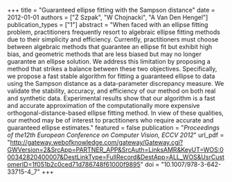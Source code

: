 +++
title = "Guaranteed ellipse fitting with the Sampson distance"
date = 2012-01-01
authors = ["Z Szpak", "W Chojnacki", "A Van Den Hengel"]
publication_types = ["1"]
abstract = "When faced with an ellipse fitting problem, practitioners frequently resort to algebraic ellipse fitting methods due to their simplicity and efficiency. Currently, practitioners must choose between algebraic methods that guarantee an ellipse fit but exhibit high bias, and geometric methods that are less biased but may no longer guarantee an ellipse solution. We address this limitation by proposing a method that strikes a balance between these two objectives. Specifically, we propose a fast stable algorithm for fitting a guaranteed ellipse to data using the Sampson distance as a data-parameter discrepancy measure. We validate the stability, accuracy, and efficiency of our method on both real and synthetic data. Experimental results show that our algorithm is a fast and accurate approximation of the computationally more expensive orthogonal-distance-based ellipse fitting method. In view of these qualities, our method may be of interest to practitioners who require accurate and guaranteed ellipse estimates."
featured = false
publication = "*Proceedings of the12th European Conference on Computer Vision, ECCV 2012*"
url_pdf = "http://gateway.webofknowledge.com/gateway/Gateway.cgi?GWVersion=2&SrcApp=PARTNER_APP&SrcAuth=LinksAMR&KeyUT=WOS:000342820400007&DestLinkType=FullRecord&DestApp=ALL_WOS&UsrCustomerID=1f051b2c0ced71d786748f61000f9895"
doi = "10.1007/978-3-642-33715-4_7"
+++

